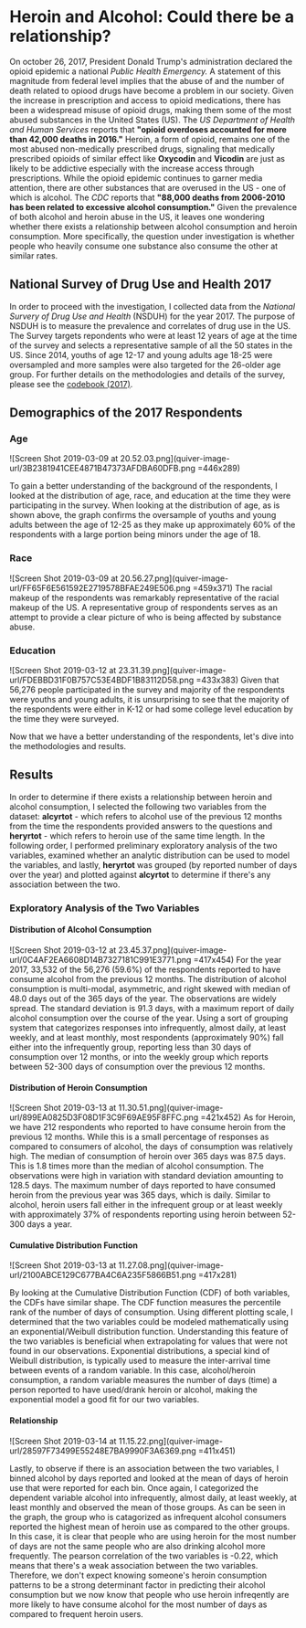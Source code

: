 # Heroin and Alcohol: Could there be a relationship?

On october 26, 2017, President Donald Trump's administration declared the opioid epidemic a national *Public Health Emergency.* A statement of this magnitude from federal level implies that the abuse of and the number of death related to opiood drugs have become a problem in our society. Given the increase in prescription and access to opioid medications, there has been a widespread misuse of opioid drugs, making them some of the most abused substances in the United States (US). The *US Department of Health and Human Services* reports that **"opioid overdoses accounted for more than 42,000 deaths in 2016."** Heroin, a form of opioid, remains one of the most abused non-medically prescribed drugs, signaling that medically prescribed opioids of similar effect like **Oxycodin** and **Vicodin** are just as likely to be addictive especially with the increase access through prescriptions. While the opioid epidemic continues to garner media attention, there are other substances that are overused in the US - one of which is alcohol. The *CDC* reports that **"88,000 deaths from 2006-2010 has been related to excessive alcohol consumption."** Given the prevalence of both alcohol and heroin abuse in the US, it leaves one wondering whether there exists a relationship between alcohol consumption and heroin consumption. More specifically, the question under investigation is whether people who heavily consume one substance also consume the other at similar rates.

## National Survey of Drug Use and Health 2017
In order to proceed with the investigation, I collected data from the *National Survery of Drug Use and Health* (NSDUH) for the year 2017. The purpose of NSDUH is to measure the prevalence and correlates of drug use in the US. The Survey targets repondents who were at least 12 years of age at the time of the survey and selects a representative sample of all the 50 states in the US. Since 2014, youths of age 12-17 and young adults age 18-25 were oversampled and more samples were also targeted for the 26-older age group. For further details on the methodologies and details of the survey, please see the [ codebook (2017)](http://samhda.s3-us-gov-west-1.amazonaws.com/s3fs-public/field-uploads-protected/studies/NSDUH-2017/NSDUH-2017-datasets/NSDUH-2017-DS0001/NSDUH-2017-DS0001-info/NSDUH-2017-DS0001-info-codebook.pdf).


## Demographics of the 2017 Respondents
### Age
![Screen Shot 2019-03-09 at 20.52.03.png](quiver-image-url/3B2381941CEE4871B47373AFDBA60DFB.png =446x289)

To gain a better understanding of the background of the respondents, I looked at the distribution of age, race, and education at the time they were participating in the survey. When looking at the distribution of age, as is shown above, the graph confirms the oversample of youths and young adults between the age of 12-25 as they make up approximately 60% of the respondents with a large portion being minors under the age of 18.

### Race
![Screen Shot 2019-03-09 at 20.56.27.png](quiver-image-url/FF65F6E561592E2719578BFAE249E506.png =459x371)
The racial makeup of the respondents was remarkably representative of the racial makeup of the US. A representative group of respondents serves as an attempt to provide a clear picture of who is being affected by substance abuse.

### Education
![Screen Shot 2019-03-12 at 23.31.39.png](quiver-image-url/FDEBBD31F0B757C53E4BDF1B83112D58.png =433x383)
Given that 56,276 people participated in the survey and majority of the respondents were youths and young adults, it is unsurprising to see that the majority of the respondents were either in K-12 or had some college level education by the time they were surveyed.

Now that we have a better understanding of the respondents, let's dive into the methodologies and results.


## Results
In order to determine if there exists a relationship between heroin and alcohol consumption, I selected the following two variables from the dataset: **alcyrtot** - which refers to alcohol use of the previous 12 months from the time the respondents provided answers to the questions  and **heryrtot** - which refers to heroin use of the same time length. In the following order, I performed preliminary exploratory analysis of the two variables, examined whether an analytic distribution can be used to model the variables, and lastly, **heryrtot** was grouped (by reported number of days over the year) and plotted against **alcyrtot** to determine if there's any association between the two.

### Exploratory Analysis of the Two Variables
#### Distribution of Alcohol Consumption
![Screen Shot 2019-03-12 at 23.45.37.png](quiver-image-url/0C4AF2EA6608D14B7327181C991E3771.png =417x454)
For the year 2017, 33,532 of the 56,276 (59.6%) of the respondents reported to have consume alcohol from the previous 12 months. The distribution of alcohol consumption is multi-modal, asymmetric, and right skewed with median of 48.0 days out of the 365 days of the year. The observations are widely spread. The standard deviation is 91.3 days, with a maximum report of daily alcohol consumption over the course of the year. Using a sort of grouping system that categorizes responses into infrequently, almost daily, at least weekly, and at least monthly, most respondents (approximately 90%) fall either into the infrequently group, reporting less than 30 days of consumption over 12 months, or into the weekly group which reports between 52-300 days of consumption over the previous 12 months.

#### Distribution of Heroin Consumption
![Screen Shot 2019-03-13 at 11.30.51.png](quiver-image-url/899EA0825D3F08D1F3C9F69AE95F8FFC.png =421x452)
As for Heroin, we have 212 respondents who reported to have consume heroin from the previous 12 months. While this is a small percentage of responses as compared to consumers of alcohol, the days of consumption was relatively high. The median of consumption of heroin over 365 days was 87.5 days. This is 1.8 times more than the median of alcohol consumption. The observations were high in variation with standard deviation amounting to 128.5 days. The maximum number of days reported to have consumed heroin from the previous year was 365 days, which is daily. Similar to alcohol, heroin users fall either in the infrequent group or at least weekly with approximately 37% of respondents reporting using heroin between 52-300 days a year.

#### Cumulative Distribution Function
![Screen Shot 2019-03-13 at 11.27.08.png](quiver-image-url/2100ABCE129C677BA4C6A235F5866B51.png =417x281)

By looking at the Cumulative Distribution Function (CDF) of both variables, the CDFs have similar shape. The CDF function measures the percentile rank of the number of days of consumption. Using different plotting scale, I determined that the two variables could be modeled mathematically using an exponential/Weibull distribution function. Understanding this feature of the two variables is beneficial when extrapolating for values that were not found in our observations. Exponential distributions, a special kind of Weibull distribution, is typically used to measure the inter-arrival time between events of a random variable. In this case,  alcohol/heroin consumption, a random variable measures the number of days (time) a person reported to have used/drank heroin or alcohol, making the exponential model a good fit for our two variables.

#### Relationship

![Screen Shot 2019-03-14 at 11.15.22.png](quiver-image-url/28597F73499E55248E7BA9990F3A6369.png =411x451)

Lastly, to observe if there is an association between the two variables, I binned alcohol by days reported and looked at the mean of days of heroin use that were reported for each bin. Once again, I categorized the dependent variable alcohol into infrequently, almost daily, at least weekly, at least monthly and observed the mean of those groups. As can be seen in the graph, the group who is catagorized as infrequent alcohol consumers reported the highest mean of heroin use as compared to the other groups. In this case, it is clear that people who are using heroin for the most number of days are not the same people who are also drinking alcohol more frequently. The pearson correlation of the two variables is -0.22, which means that there's a weak association between the two variables. Therefore, we don't expect knowing someone's heroin consumption patterns to be a strong determinant factor in predicting their alcohol consumption but we now know that people who use heroin infreqently are more likely to have consume alcohol for the most number of days as compared to frequent heroin users. 

